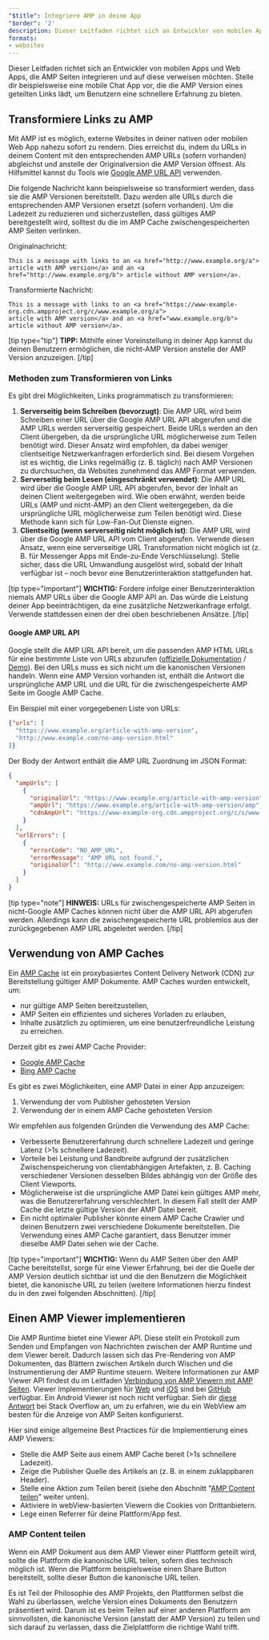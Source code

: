 ```yaml
---
"$title": Integriere AMP in deine App
"$order": '2'
description: Dieser Leitfaden richtet sich an Entwickler von mobilen Apps und Web Apps, die AMP Seiten integrieren und auf diese verweisen möchten. Stelle dir beispielsweise eine mobile Chat App vor, …
formats:
- websites
---
```


Dieser Leitfaden richtet sich an Entwickler von mobilen Apps und Web Apps, die AMP Seiten integrieren und auf diese verweisen möchten. Stelle dir beispielsweise eine mobile Chat App vor, die die AMP Version eines geteilten Links lädt, um Benutzern eine schnellere Erfahrung zu bieten.

## Transformiere Links zu AMP

Mit AMP ist es möglich, externe Websites in deiner nativen oder mobilen Web App nahezu sofort zu rendern. Dies erreichst du, indem du URLs in deinem Content mit den entsprechenden AMP URLs (sofern vorhanden) abgleichst und anstelle der Originalversion die AMP Version öffnest. Als Hilfsmittel kannst du Tools wie [Google AMP URL API](https://developers.google.com/amp/cache/use-amp-url) verwenden.

Die folgende Nachricht kann beispielsweise so transformiert werden, dass sie die AMP Versionen bereitstellt. Dazu werden alle URLs durch die entsprechenden AMP Versionen ersetzt (sofern vorhanden). Um die Ladezeit zu reduzieren und sicherzustellen, dass gültiges AMP bereitgestellt wird, solltest du die im AMP Cache zwischengespeicherten AMP Seiten verlinken.

Originalnachricht:

```text
This is a message with links to an <a href="http://www.example.org/a">
article with AMP version</a> and an <a href="http://www.example.org/b"> article without AMP version</a>.
```

Transformierte Nachricht:

```text
This is a message with links to an <a href="https://www-example-org.cdn.ampproject.org/c/www.example.org/a">
article with AMP version</a> and an <a href="www.example.org/b"> article without AMP version</a>.
```

[tip type="tip"] **TIPP:** Mithilfe einer Voreinstellung in deiner App kannst du deinen Benutzern ermöglichen, die nicht-AMP Version anstelle der AMP Version anzuzeigen. [/tip]

### Methoden zum Transformieren von Links

Es gibt drei Möglichkeiten, Links programmatisch zu transformieren:

1. **Serverseitig beim Schreiben (bevorzugt)**: Die AMP URL wird beim Schreiben einer URL über die Google AMP URL API abgerufen und die AMP URLs werden serverseitig gespeichert. Beide URLs werden an den Client übergeben, da die ursprüngliche URL möglicherweise zum Teilen benötigt wird. Dieser Ansatz wird empfohlen, da dabei weniger clientseitige Netzwerkanfragen erforderlich sind. Bei diesem Vorgehen ist es wichtig, die Links regelmäßig (z. B. täglich) nach AMP Versionen zu durchsuchen, da Websites zunehmend das AMP Format verwenden.
2. **Serverseitig beim Lesen (eingeschränkt verwendet)**: Die AMP URL wird über die Google AMP URL API abgerufen, bevor der Inhalt an deinen Client weitergegeben wird. Wie oben erwähnt, werden beide URLs (AMP und nicht-AMP) an den Client weitergegeben, da die ursprüngliche URL möglicherweise zum Teilen benötigt wird. Diese Methode kann sich für Low-Fan-Out Dienste eignen.
3. **Clientseitig (wenn serverseitig nicht möglich ist)**: Die AMP URL wird über die Google AMP URL API vom Client abgerufen. Verwende diesen Ansatz, wenn eine serverseitige URL Transformation nicht möglich ist (z. B. für Messenger Apps mit Ende-zu-Ende Verschlüsselung). Stelle sicher, dass die URL Umwandlung ausgelöst wird, sobald der Inhalt verfügbar ist – noch bevor eine Benutzerinteraktion stattgefunden hat.

[tip type="important"] **WICHTIG:** Fordere infolge einer Benutzerinteraktion niemals AMP URLs über die Google AMP API an. Das würde die Leistung deiner App beeinträchtigen, da eine zusätzliche Netzwerkanfrage erfolgt. Verwende stattdessen einen der drei oben beschriebenen Ansätze. [/tip]

#### Google AMP URL API

Google stellt die AMP URL API bereit, um die passenden AMP HTML URLs für eine bestimmte Liste von URLs abzurufen ([offizielle Dokumentation](https://developers.google.com/amp/cache/use-amp-url) / [Demo](../../../documentation/examples/documentation/Using_the_AMP_URL_API.html)). Bei den URLs muss es sich nicht um die kanonischen Versionen handeln. Wenn eine AMP Version vorhanden ist, enthält die Antwort die ursprüngliche AMP URL und die URL für die zwischengespeicherte AMP Seite im Google AMP Cache.

Ein Beispiel mit einer vorgegebenen Liste von URLs:

```json
{"urls": [
  "https://www.example.org/article-with-amp-version",
  "http://www.example.com/no-amp-version.html"
]}
```

Der Body der Antwort enthält die AMP URL Zuordnung im JSON Format:

```json
{
  "ampUrls": [
    {
      "originalUrl": "https://www.example.org/article-with-amp-version",
      "ampUrl": "https://www.example.org/article-with-amp-version/amp",
      "cdnAmpUrl": "https://www-example-org.cdn.ampproject.org/c/s/www.example.org/article-with-amp-version"
    }
  ],
  "urlErrors": [
    {
      "errorCode": "NO_AMP_URL",
      "errorMessage": "AMP URL not found.",
      "originalUrl": "http://www.example.com/no-amp-version.html"
    }
  ]
}
```

[tip type="note"] **HINWEIS:** URLs für zwischengespeicherte AMP Seiten in nicht-Google AMP Caches können nicht über die AMP URL API abgerufen werden. Allerdings kann die zwischengespeicherte URL problemlos aus der zurückgegebenen AMP URL abgeleitet werden. [/tip]

## Verwendung von AMP Caches

Ein [AMP Cache](../../../documentation/guides-and-tutorials/learn/amp-caches-and-cors/how_amp_pages_are_cached.md) ist ein proxybasiertes Content Delivery Network (CDN) zur Bereitstellung gültiger AMP Dokumente. AMP Caches wurden entwickelt, um:

- nur gültige AMP Seiten bereitzustellen,
- AMP Seiten ein effizientes und sicheres Vorladen zu erlauben,
- Inhalte zusätzlich zu optimieren, um eine benutzerfreundliche Leistung zu erreichen.

Derzeit gibt es zwei AMP Cache Provider:

- [Google AMP Cache](https://developers.google.com/amp/cache/)
- [Bing AMP Cache](https://www.bing.com/webmaster/help/bing-amp-cache-bc1c884c)

Es gibt es zwei Möglichkeiten, eine AMP Datei in einer App anzuzeigen:

1. Verwendung der vom Publisher gehosteten Version
2. Verwendung der in einem AMP Cache gehosteten Version

Wir empfehlen aus folgenden Gründen die Verwendung des AMP Cache:

- Verbesserte Benutzererfahrung durch schnellere Ladezeit und geringe Latenz (>1s schnellere Ladezeit).
- Vorteile bei Leistung und Bandbreite aufgrund der zusätzlichen Zwischenspeicherung von clientabhängigen Artefakten, z. B. Caching verschiedener Versionen desselben Bildes abhängig von der Größe des Client Viewports.
- Möglicherweise ist die ursprüngliche AMP Datei kein gültiges AMP mehr, was die Benutzererfahrung verschlechtert. In diesem Fall stellt der AMP Cache die letzte gültige Version der AMP Datei bereit.
- Ein nicht optimaler Publisher könnte einem AMP Cache Crawler und deinen Benutzern zwei verschiedene Dokumente bereitstellen. Die Verwendung eines AMP Cache garantiert, dass Benutzer immer dieselbe AMP Datei sehen wie der Cache.

[tip type="important"] **WICHTIG:** Wenn du AMP Seiten über den AMP Cache bereitstellst, sorge für eine Viewer Erfahrung, bei der die Quelle der AMP Version deutlich sichtbar ist und die den Benutzern die Möglichkeit bietet, die kanonische URL zu teilen (weitere Informationen hierzu findest du in den zwei folgenden Abschnitten). [/tip]

## Einen AMP Viewer implementieren

Die AMP Runtime bietet eine Viewer API. Diese stellt ein Protokoll zum Senden und Empfangen von Nachrichten zwischen der AMP Runtime und dem Viewer bereit. Dadurch lassen sich das Pre-Rendering von AMP Dokumenten, das Blättern zwischen Artikeln durch Wischen und die Instrumentierung der AMP Runtime steuern. Weitere Informationen zur AMP Viewer API findest du im Leitfaden [Verbindung von AMP Viewern mit AMP Seiten](https://github.com/ampproject/amphtml/blob/master/extensions/amp-viewer-integration/integrating-viewer-with-amp-doc-guide.md). Viewer Implementierungen für [Web](https://github.com/ampproject/amp-viewer/blob/master/mobile-web/README.md) und [iOS](https://github.com/ampproject/amp-viewer/tree/master/ios) sind bei [GitHub](https://github.com/ampproject/amp-viewer) verfügbar. Ein Android Viewer ist noch nicht verfügbar. Sieh dir [diese Antwort](https://stackoverflow.com/questions/44856759/does-we-need-to-change-anything-in-usual-webpage-loader-for-loading-an-amp-acce/44869038#44869038) bei Stack Overflow an, um zu erfahren, wie du ein WebView am besten für die Anzeige von AMP Seiten konfigurierst.

Hier sind einige allgemeine Best Practices für die Implementierung eines AMP Viewers:

- Stelle die AMP Seite aus einem AMP Cache bereit (>1s schnellere Ladezeit).
- Zeige die Publisher Quelle des Artikels an (z. B. in einem zuklappbaren Header).
- Stelle eine Aktion zum Teilen bereit (siehe den Abschnitt "[AMP Content teilen](#sharing-amp-content)" weiter unten).
- Aktiviere in webView-basierten Viewern die Cookies von Drittanbietern.
- Lege einen Referrer für deine Plattform/App fest.

### AMP Content teilen <a name="sharing-amp-content"></a>

Wenn ein AMP Dokument aus dem AMP Viewer einer Plattform geteilt wird, sollte die Plattform die kanonische URL teilen, sofern dies technisch möglich ist. Wenn die Plattform beispielsweise einen Share Button bereitstellt, sollte dieser Button die kanonische URL teilen.

Es ist Teil der Philosophie des AMP Projekts, den Plattformen selbst die Wahl zu überlassen, welche Version eines Dokuments den Benutzern präsentiert wird. Darum ist es beim Teilen auf einer anderen Plattform am sinnvollsten, die kanonische Version (anstatt der AMP Version) zu teilen und sich darauf zu verlassen, dass die Zielplattform die richtige Wahl trifft.

